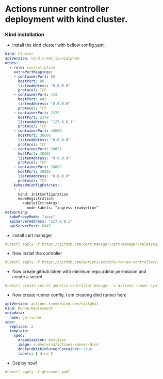 # Actions runner controller deployment with kind cluster.
### Kind installation
 - Install the kind cluster with bellow config.yaml.
```yaml
kind: Cluster
apiVersion: kind.x-k8s.io/v1alpha4
nodes:
  - role: control-plane
    extraPortMappings:
    - containerPort: 80
      hostPort: 80
      listenAddress: "0.0.0.0"
      protocol: TCP
    - containerPort: 443
      hostPort: 443
      listenAddress: "0.0.0.0"
      protocol: TCP
    - containerPort: 2379
      hostPort: 2379
      listenAddress: "127.0.0.1"
      protocol: TCP
    - containerPort: 30000
      hostPort: 30000
      listenAddress: "0.0.0.0"
      protocol: TCP
    - containerPort: 30001
      hostPort: 30001
      listenAddress: "0.0.0.0"
      protocol: TCP
    - containerPort: 30002
      hostPort: 30002
      listenAddress: "0.0.0.0"
      protocol: TCP
    kubeadmConfigPatches:
    - |
      kind: InitConfiguration
      nodeRegistration:
        kubeletExtraArgs:
          node-labels: "ingress-ready=true"
networking:
  kubeProxyMode: "ipvs"
  apiServerAddress: "127.0.0.1"
  apiServerPort: 6443

```
- Install cert manager

```yaml
kubectl apply -f https://github.com/cert-manager/cert-manager/releases/download/v1.12.1/cert-manager.yaml
```
- Now install the controller   
```yaml
kubectl apply -f https://github.com/actions/actions-runner-controller/releases/download/v0.22.0/actions-runner-controller.yaml --server-side
```
- Now create github token with minimum repo admin permission and create a secret

```yaml
kubectl create secret generic controller-manager -n actions-runner-system --from-literal=github_token=ghp_xxxxkjkjdsd
```
- Now create runner config. i am creating dind runner here

```yaml
apiVersion: actions.summerwind.dev/v1alpha1
kind: RunnerDeployment
metadata:
  name: gh-runner
spec:
  replicas: 2
  template:
    spec:
      organization: mevijays
      image: summerwind/actions-runner-dind
      dockerdWithinRunnerContainer: true
      labels: [ dind ]
```
- Deploy now!

```yaml
kubectl apply -f ghrunner.yaml
```

